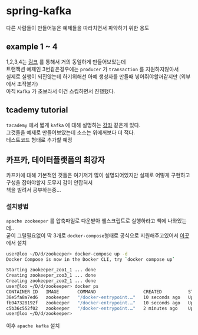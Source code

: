 # spring-kafka

다른 사람들이 만들어놓은 예제들을 따라치면서 파악하기 위한 용도

## example 1 ~ 4

1,2,3,4는 [링크](https://github.com/spring-projects/spring-kafka) 를 통해서 거의 동일하게 만들어보았는데  
트랜잭션 예제인 3번같은경우에는 `producer` 가 `transaction` 를 지원하지않아서  
실제로 실행이 되진않는데 하기위해선 아예 생성자를 만들때 넣어줘야할꺼같지만 (외부에서 조작불가)  
아직 `Kafka` 가 초보라서 이건 스킵하면서 진행했다.

## tcademy tutorial

`tacademy` 에서 짧게 `kafka` 에 대해 설명하는 [강좌](https://youtu.be/ozxVgaqGNhM) 같은게 있다.  
그것들을 예제로 만들어보았는데 소스는 위에꺼보다 더 적다.  
테스트코드 형태로 추가할 예정

## 카프카, 데이터플랫폼의 최강자

카프카에 대해 기본적인 것들은 여기저기 많이 설명되어있지만 실제로 어떻게 구현하고 구성을 잡아야할지 도무지 감이 안잡혀서  
책을 빌려서 공부하는중...

### 설치방법

`apache zookeeper` 를 압축파일로 다운받아 쉘스크립트로 실행하라고 책에 나와있는데..  
굳이 그럴필요없이 딱 3개로 `docker-compose`형태로 공식으로 지원해주고있어서 [이곳](https://hub.docker.com/_/zookeeper)에서 설치

```bash
user@loo ~/D/d/zookeeper> docker-compose up -d
Docker Compose is now in the Docker CLI, try `docker compose up`

Starting zookeeper_zoo1_1 ... done
Creating zookeeper_zoo3_1 ... done
Creating zookeeper_zoo2_1 ... done
user@loo ~/D/d/zookeeper> docker ps
CONTAINER ID   IMAGE       COMMAND                  CREATED          STATUS         PORTS                                                  NAMES
38e5fa8a7ed6   zookeeper   "/docker-entrypoint.…"   10 seconds ago   Up 4 seconds   2888/tcp, 3888/tcp, 8080/tcp, 0.0.0.0:2182->2181/tcp   zookeeper_zoo2_1
fb947328192f   zookeeper   "/docker-entrypoint.…"   10 seconds ago   Up 2 seconds   2888/tcp, 3888/tcp, 8080/tcp, 0.0.0.0:2183->2181/tcp   zookeeper_zoo3_1
c5b36c552f02   zookeeper   "/docker-entrypoint.…"   2 minutes ago    Up 5 seconds   2888/tcp, 3888/tcp, 0.0.0.0:2181->2181/tcp, 8080/tcp   zookeeper_zoo1_1
user@loo ~/D/d/zookeeper>
```

이후 `apache kafka` 설치
